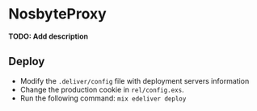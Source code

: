 # NosbyteProxy

**TODO: Add description**

## Deploy

- Modify the `.deliver/config` file with deployment servers information
- Change the production cookie in `rel/config.exs`.
- Run the following command: `mix edeliver deploy`
